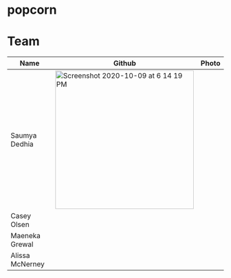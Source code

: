 # popcorn

# Team
|Name|Github|Photo|
|---|---|---|
|Saumya Dedhia|<img width="322" alt="Screenshot 2020-10-09 at 6 14 19 PM" src="https://user-images.githubusercontent.com/20067982/95636005-07428100-0a5c-11eb-8e77-aaa658e375a9.png">|
|Casey Olsen||
|Maeneka Grewal||
|Alissa McNerney||
